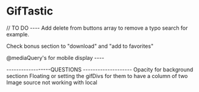 # GifTastic

// TO DO ---- 
Add delete from buttons array to remove a typo search for example. 

Check bonus section to "download" and "add to favorites"

@mediaQuery's for mobile display ---- 


------------------QUESTIONS --------------------
Opacity for background sectionn
Floating or setting the gifDivs for them to have a column of two
Image source not working with local


